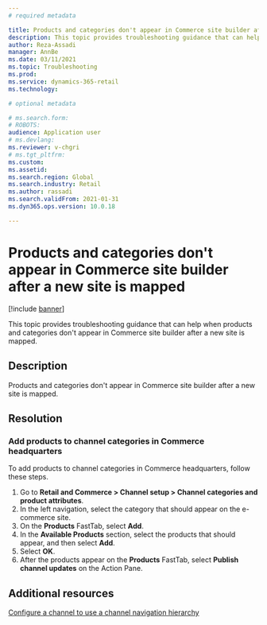 ```yaml
---
# required metadata

title: Products and categories don't appear in Commerce site builder after a new site is mapped
description: This topic provides troubleshooting guidance that can help when products and categories don't appear in Commerce site builder after a new site is mapped.
author: Reza-Assadi
manager: AnnBe
ms.date: 03/11/2021
ms.topic: Troubleshooting
ms.prod: 
ms.service: dynamics-365-retail
ms.technology: 

# optional metadata

# ms.search.form: 
# ROBOTS: 
audience: Application user
# ms.devlang: 
ms.reviewer: v-chgri
# ms.tgt_pltfrm: 
ms.custom: 
ms.assetid: 
ms.search.region: Global
ms.search.industry: Retail
ms.author: rassadi
ms.search.validFrom: 2021-01-31
ms.dyn365.ops.version: 10.0.18

---
```


# Products and categories don't appear in Commerce site builder after a new site is mapped

[!include [banner](../../includes/banner.md)]

This topic provides troubleshooting guidance that can help when products and categories don't appear in Commerce site builder after a new site is mapped.

## Description

Products and categories don't appear in Commerce site builder after a new site is mapped.

## Resolution

### Add products to channel categories in Commerce headquarters

To add products to channel categories in Commerce headquarters, follow these steps.

1. Go to **Retail and Commerce \> Channel setup \> Channel categories and product attributes**.
1. In the left navigation, select the category that should appear on the e-commerce site.
1. On the **Products** FastTab, select **Add**.
1. In the **Available Products** section, select the products that should appear, and then select **Add**.
1. Select **OK**.
1. After the products appear on the **Products** FastTab, select **Publish channel updates** on the Action Pane.

## Additional resources

[Configure a channel to use a channel navigation hierarchy](../configure-channel-hierarchy.md)
